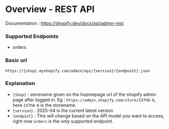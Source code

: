# Overview - REST API
Documentation : https://shopify.dev/docs/api/admin-rest
### Supported Endpoints
- orders

### Basic url 
```https://{shop}.myshopify.com/admin/api/{version}/{endpoint}.json```

### Explanation
- `{shop}` : storename given on the hopmepage url of the shopify admin page after logged in.
    Eg : `https://admin.shopify.com/store/237h8-6`, here `237h8-6` is the storename.
- `{version}` : 2025-04 is the current latest version
- `{endpint}` : This will change based on the API model you want to access, right now `orders` is the only supported endpoint.



